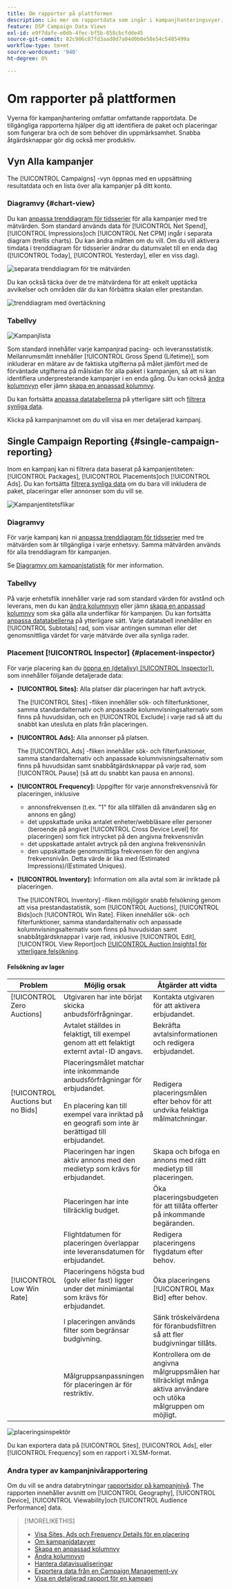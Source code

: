 ```yaml
---
title: Om rapporter på plattformen
description: Läs mer om rapportdata som ingår i kampanjhanteringsvyer.
feature: DSP Campaign Data Views
exl-id: e9f7dafe-e0db-4fec-bf5b-858cbcfdde45
source-git-commit: 82c906c87fd3aad0d7a04d0b0e58e54c5485499a
workflow-type: tm+mt
source-wordcount: '940'
ht-degree: 0%

---
```


# Om rapporter på plattformen

<!-- rename "About Performance Reports in Campaign Management Views?" -->
Vyerna för kampanjhantering omfattar omfattande rapportdata. De tillgängliga rapporterna hjälper dig att identifiera de paket och placeringar som fungerar bra och de som behöver din uppmärksamhet. Snabba åtgärdsknappar gör dig också mer produktiv.

## Vyn Alla kampanjer

The [!UICONTROL Campaigns] -vyn öppnas med en uppsättning resultatdata och en lista över alla kampanjer på ditt konto.

### Diagramvy {#chart-view}

Du kan [anpassa trenddiagram för tidsserier](campaign-data-visualization-manage.md) för alla kampanjer med tre mätvärden. Som standard används data för [!UICONTROL Net Spend], [!UICONTROL Impressions]och [!UICONTROL Net CPM] ingår i separata diagram (trellis charts). Du kan ändra måtten om du vill. Om du vill aktivera timdata i trenddiagram för tidsserier ändrar du datumvalet till en enda dag ([!UICONTROL Today], [!UICONTROL Yesterday], eller en viss dag).

![separata trenddiagram för tre mätvärden](/help/dsp/assets/trend-chart-separate.png)

Du kan också täcka över de tre mätvärdena för att enkelt upptäcka avvikelser och områden där du kan förbättra skalan eller prestandan.

![trenddiagram med övertäckning](/help/dsp/assets/trend-chart.png)

### Tabellvy

![Kampanjlista](/help/dsp/assets/campaigns-list.png)

Som standard innehåller varje kampanjrad pacing- och leveransstatistik. Mellanrumsmått innehåller [!UICONTROL Gross Spend (Lifetime)], som inkluderar en mätare av de faktiska utgifterna på målet jämfört med de förväntade utgifterna på målsidan för alla paket i kampanjen, så att ni kan identifiera underpresterande kampanjer i en enda gång. Du kan också [ändra kolumnvyn](column-view-change.md) eller jämn [skapa en anpassad kolumnvy](column-view-create.md).

Du kan fortsätta [anpassa datatabellerna](campaign-data-views-about.md) på ytterligare sätt och [filtrera synliga data](campaign-data-filter.md).

Klicka på kampanjnamnet om du vill visa en mer detaljerad kampanj.

## Single Campaign Reporting {#single-campaign-reporting}

Inom en kampanj kan ni filtrera data baserat på kampanjentiteten: [!UICONTROL Packages], [!UICONTROL Placements]och [!UICONTROL Ads]. Du kan fortsätta [filtrera synliga data](campaign-data-filter.md) om du bara vill inkludera de paket, placeringar eller annonser som du vill se.

![Kampanjentitetsflikar](/help/dsp/assets/campaign-subtabs.png)

### Diagramvy

För varje kampanj kan ni [anpassa trenddiagram för tidsserier](campaign-data-visualization-manage.md) med tre mätvärden som är tillgängliga i varje enhetsvy. Samma mätvärden används för alla trenddiagram för kampanjen.

Se [Diagramvy om kampanjstatistik](#chart-view) för mer information.

### Tabellvy

På varje enhetsflik innehåller varje rad som standard värden för avstånd och leverans, men du kan [ändra kolumnvyn](column-view-change.md) eller jämn [skapa en anpassad kolumnvy](column-view-create.md) som ska gälla alla underflikar för kampanjen. Du kan fortsätta [anpassa datatabellerna](campaign-data-views-about.md) på ytterligare sätt. Varje datatabell innehåller en [!UICONTROL Subtotals] rad, som visar antingen summan eller det genomsnittliga värdet för varje mätvärde över alla synliga rader.

### Placement [!UICONTROL Inspector] {#placement-inspector}

För varje placering kan du [öppna en (detaljvy) [!UICONTROL Inspector])](placement-details-view.md), som innehåller följande detaljerade data:

* **[!UICONTROL Sites]:** Alla platser där placeringen har haft avtryck.

   The [!UICONTROL Sites] -fliken innehåller sök- och filterfunktioner, samma standardalternativ och anpassade kolumnvisningsalternativ som finns på huvudsidan, och en [!UICONTROL Exclude] i varje rad så att du snabbt kan utesluta en plats från placeringen.

* **[!UICONTROL Ads]:** Alla annonser på platsen.

   The [!UICONTROL Ads] -fliken innehåller sök- och filterfunktioner, samma standardalternativ och anpassade kolumnvisningsalternativ som finns på huvudsidan samt snabbåtgärdsknappar på varje rad, som [!UICONTROL Pause] (så att du snabbt kan pausa en annons).

* **[!UICONTROL Frequency]:** Uppgifter för varje annonsfrekvensnivå för placeringen, inklusive
   * annonsfrekvensen (t.ex. &quot;1&quot; för alla tillfällen då användaren såg en annons en gång)
   * det uppskattade unika antalet enheter/webbläsare eller personer (beroende på angivet [!UICONTROL Cross Device Level] för placeringen) som fick intrycket på den angivna frekvensnivån
   * det uppskattade antalet avtryck på den angivna frekvensnivån
   * den uppskattade genomsnittliga frekvensen för den angivna frekvensnivån. Detta värde är lika med (Estimated Impressions)/(Estimated Uniques).

* **[!UICONTROL Inventory]:** Information om alla avtal som är inriktade på placeringen.

   The [!UICONTROL Inventory] -fliken möjliggör snabb felsökning genom att visa prestandastatistik, som [!UICONTROL Auctions], [!UICONTROL Bids]och [!UICONTROL Win Rate]. Fliken innehåller sök- och filterfunktioner, samma standardalternativ och anpassade kolumnvisningsalternativ som finns på huvudsidan samt snabbåtgärdsknappar i varje rad, inklusive [!UICONTROL Edit], [!UICONTROL View Report]och [[!UICONTROL Auction Insights] för ytterligare felsökning](/help/dsp/inventory/private-deal-auction-insights.md).

#### Felsökning av lager

| Problem | Möjlig orsak | Åtgärder att vidta |
| -----------| ---------- | ---------- |
| [!UICONTROL Zero Auctions] | Utgivaren har inte börjat skicka anbudsförfrågningar. | Kontakta utgivaren för att aktivera erbjudandet. |
|  | Avtalet ställdes in felaktigt, till exempel genom att ett felaktigt externt avtal-ID angavs. | Bekräfta avtalsinformationen och redigera erbjudandet. |
| [!UICONTROL Auctions but no Bids] | Placeringsmålet matchar inte inkommande anbudsförfrågningar för erbjudandet. <br><br> En placering kan till exempel vara inriktad på en geografi som inte är berättigad till erbjudandet. | Redigera placeringsmålen efter behov för att undvika felaktiga målmatchningar. |
|  | Placeringen har ingen aktiv annons med den medietyp som krävs för erbjudandet. | Skapa och bifoga en annons med rätt medietyp till placeringen. |
|  | Placeringen har inte tillräcklig budget. | Öka placeringsbudgeten för att tillåta offerter på inkommande begäranden. |
|  | Flightdatumen för placeringen överlappar inte leveransdatumen för erbjudandet. | Redigera placeringens flygdatum efter behov. |
| [!UICONTROL Low Win Rate] | Placeringens högsta bud (golv eller fast) ligger under det minimiantal som krävs för erbjudandet. | Öka placeringens [!UICONTROL Max Bid] efter behov. |
|  | I placeringen används filter som begränsar budgivning. | Sänk tröskelvärdena för föranbudsfiltren så att fler budgivningar tillåts. |
|  | Målgruppsanpassningen för placeringen är för restriktiv. | Kontrollera om de angivna målgruppsmålen har tillräckligt många aktiva användare och utöka målgruppen om möjligt. |

![placeringsinspektör](/help/dsp/assets/placement-inspector.png)

Du kan exportera data på [!UICONTROL Sites], [!UICONTROL Ads], eller [!UICONTROL Frequency] som en rapport i XLSM-format.

### Andra typer av kampanjnivårapportering

Om du vill se andra databrytningar [rapportsidor på kampanjnivå](/help/dsp/campaign-management/campaigns/campaign-view-report.md). The <!--legacy --> rapporten innehåller avsnitt om [!UICONTROL Geography], [!UICONTROL Device], [!UICONTROL Viewability]och [!UICONTROL Audience Performance] data.

>[!MORELIKETHIS]
>
>* [Visa Sites, Ads och Frequency Details för en placering](placement-details-view.md)
>* [Om kampanjdatavyer](campaign-data-views-about.md)
>* [Skapa en anpassad kolumnvy](column-view-create.md)
>* [Ändra kolumnvyn](column-view-change.md)
>* [Hantera datavisualiseringar](campaign-data-visualization-manage.md)
>* [Exportera data från en Campaign Management-vy](campaign-export-data.md)
>* [Visa en detaljerad rapport för en kampanj](/help/dsp/campaign-management/campaigns/campaign-view-report.md)

